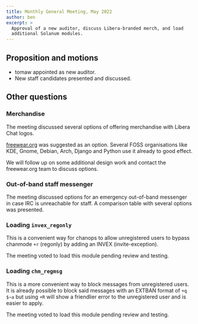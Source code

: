 ```yaml
---
title: Monthly General Meeting, May 2022
author: ben
excerpt: >
  Approval of a new auditor, discuss Libera-branded merch, and load
  additional Solanum modules.
---
```


## Proposition and motions

- tomaw appointed as new auditor.
- New staff candidates presented and discussed.

## Other questions

### Merchandise

The meeting discussed several options of offering merchandise with Libera
Chat logos.

[freewear.org](https://www.freewear.org) was suggested as an option. Several
FOSS organisations like KDE, Gnome, Debian, Arch, Django and Python use it
already to good effect.

We will follow up on some additional design work and contact the freewear.org
team to discuss options.

### Out-of-band staff messenger

The meeting discussed options for an emergency out-of-band messenger in case
IRC is unreachable for staff. A comparison table with several options was
presented.

### Loading `invex_regonly`

This is a convenient way for chanops to allow unregistered users to bypass
chanmode `+r` (regonly) by adding an INVEX (invite-exception).

The meeting voted to load this module pending review and testing.

### Loading `chm_regmsg`

This is a more convenient way to block messages from unregistered users.
It is already possible to block said messages with an EXTBAN format of
`+q $~a` but using `+R` will show a friendlier error to the unregistered
user and is easier to apply.

The meeting voted to load this module pending review and testing.
